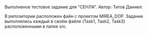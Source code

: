 Выполненое тестовое задание для "СЕНЛА".
Автор: Титов Даниил.

В репозитории расположен файн с проектом MIREA_DOP. Задание выполнялись каждый в своём файле (Task1, Task2, Task3) расположенными в папке src. 

